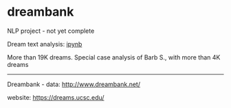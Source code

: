 # dreambank
NLP project - not yet complete

Dream text analysis: [ipynb](https://github.com/MigBap/dreambank/blob/master/dreamresearch.net_data.ipynb)

More than 19K dreams. Special case analysis of Barb S., with more than 4K dreams

---
Dreambank - data: http://www.dreambank.net/

website: https://dreams.ucsc.edu/
